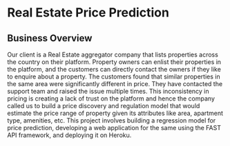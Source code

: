# Real Estate Price Prediction

## Business Overview
Our client is a Real Estate aggregator company that lists properties across the country
on their platform. Property owners can enlist their properties in the platform, and the
customers can directly contact the owners if they like to enquire about a property.
The customers found that similar properties in the same area were significantly different
in price. They have contacted the support team and raised the issue multiple times.
This inconsistency in pricing is creating a lack of trust on the platform and hence the
company called us to build a price discovery and regulation model that would estimate
the price range of property given its attributes like area, apartment type, amenities, etc.
This project involves building a regression model for price prediction, developing a web
application for the same using the FAST API framework, and deploying it on Heroku.